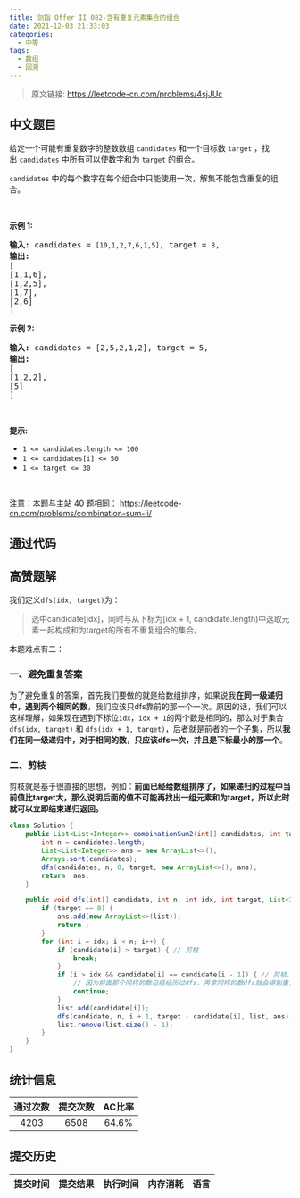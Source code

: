 ```yaml
---
title: 剑指 Offer II 082-含有重复元素集合的组合
date: 2021-12-03 21:33:03
categories:
  - 中等
tags:
  - 数组
  - 回溯
---
```


> 原文链接: https://leetcode-cn.com/problems/4sjJUc




## 中文题目
<div><p>给定一个可能有重复数字的整数数组&nbsp;<code>candidates</code>&nbsp;和一个目标数&nbsp;<code>target</code>&nbsp;，找出&nbsp;<code>candidates</code>&nbsp;中所有可以使数字和为&nbsp;<code>target</code>&nbsp;的组合。</p>

<p><code>candidates</code>&nbsp;中的每个数字在每个组合中只能使用一次，解集不能包含重复的组合。&nbsp;</p>

<p>&nbsp;</p>

<p><strong>示例&nbsp;1:</strong></p>

<pre>
<strong>输入:</strong> candidates =&nbsp;<code>[10,1,2,7,6,1,5]</code>, target =&nbsp;<code>8</code>,
<strong>输出:</strong>
[
[1,1,6],
[1,2,5],
[1,7],
[2,6]
]</pre>

<p><strong>示例&nbsp;2:</strong></p>

<pre>
<strong>输入:</strong> candidates =&nbsp;[2,5,2,1,2], target =&nbsp;5,
<strong>输出:</strong>
[
[1,2,2],
[5]
]</pre>

<p>&nbsp;</p>

<p><strong>提示:</strong></p>

<ul>
	<li><code>1 &lt;=&nbsp;candidates.length &lt;= 100</code></li>
	<li><code>1 &lt;=&nbsp;candidates[i] &lt;= 50</code></li>
	<li><code>1 &lt;= target &lt;= 30</code></li>
</ul>

<p>&nbsp;</p>

<p><meta charset="UTF-8" />注意：本题与主站 40&nbsp;题相同：&nbsp;<a href="https://leetcode-cn.com/problems/combination-sum-ii/">https://leetcode-cn.com/problems/combination-sum-ii/</a></p>
</div>

## 通过代码
<RecoDemo>
</RecoDemo>


## 高赞题解
我们定义`dfs(idx, target)`为：

> 选中candidate[idx]，同时与从下标为[idx + 1, candidate.length)中选取元素一起构成和为target的所有不重复组合的集合。

本题难点有二：

### 一、避免重复答案

为了避免重复的答案，首先我们要做的就是给数组排序，如果说我**在同一级递归中，遇到两个相同的数**，我们应该只dfs靠前的那一个一次。原因的话，我们可以这样理解，如果现在遇到下标位`idx`，`idx + 1`的两个数是相同的，那么对于集合`dfs(idx, target)` 和 `dfs(idx + 1, target)`，后者就是前者的一个子集，所以**我们在同一级递归中，对于相同的数，只应该dfs一次，并且是下标最小的那一个**。

### 二、剪枝

剪枝就是基于很直接的思想，例如：**前面已经给数组排序了，如果递归的过程中当前值比target大，那么说明后面的值不可能再找出一组元素和为target，所以此时就可以立即结束递归返回。**

```java
class Solution {
    public List<List<Integer>> combinationSum2(int[] candidates, int target) {
        int n = candidates.length;
        List<List<Integer>> ans = new ArrayList<>();
        Arrays.sort(candidates);
        dfs(candidates, n, 0, target, new ArrayList<>(), ans);
        return  ans;
    }

    public void dfs(int[] candidate, int n, int idx, int target, List<Integer> list, List<List<Integer>> ans) {
        if (target == 0) {
            ans.add(new ArrayList<>(list));
            return ;
        }
        for (int i = idx; i < n; i++) {
            if (candidate[i] > target) { // 剪枝
                break;
            }
            if (i > idx && candidate[i] == candidate[i - 1]) { // 剪枝、避免重复
                // 因为前面那个同样的数已经经历过dfs，再拿同样的数dfs就会得到重复的答案
                continue;
            }
            list.add(candidate[i]);
            dfs(candidate, n, i + 1, target - candidate[i], list, ans);
            list.remove(list.size() - 1);
        }
    }
}
```


## 统计信息
| 通过次数 | 提交次数 | AC比率 |
| :------: | :------: | :------: |
|    4203    |    6508    |   64.6%   |

## 提交历史
| 提交时间 | 提交结果 | 执行时间 |  内存消耗  | 语言 |
| :------: | :------: | :------: | :--------: | :--------: |
